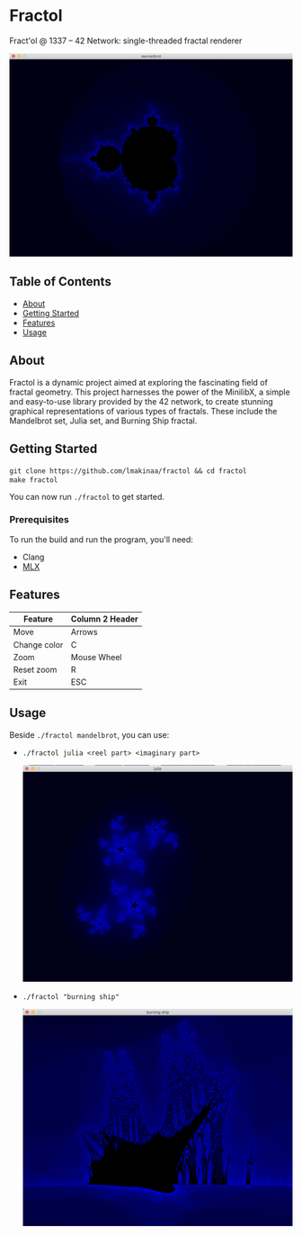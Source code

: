 # Fractol
Fract'ol @ 1337 – 42 Network: single-threaded fractal renderer

![Logo](./screenshots/mandelbrot.png)

## Table of Contents

- [About](#about)
- [Getting Started](#getting_started)
- [Features](#features)
- [Usage](#usage)

## About <a name = "about"></a>

Fractol is a dynamic project aimed at exploring the fascinating field of fractal geometry. This project harnesses the power of the MinilibX, a simple and easy-to-use library provided by the 42 network, to create stunning graphical representations of various types of fractals. These include the Mandelbrot set, Julia set, and Burning Ship fractal.

## Getting Started <a name = "getting_started"></a>

```
git clone https://github.com/lmakinaa/fractol && cd fractol
make fractol
```
You can now run ```./fractol``` to get started.

### Prerequisites

To run the build and run the program, you'll need:
- Clang
- [MLX](https://github.com/ttshivhula/minilibx)

## Features <a name = "features"></a>

|	  Feature      | Column 2 Header |
|------------------|-----------------|
| Move		       | Arrows          |
| Change color     | C			     |
| Zoom		       | Mouse Wheel     |
| Reset zoom	   | R   		     |
| Exit		       | ESC		     |

## Usage <a name = "usage"></a>

Beside ```./fractol mandelbrot```, you can use:
- ```./fractol julia <reel part> <imaginary part>```

	![Exemple julia](./screenshots/julia.png)

- ```./fractol "burning ship"```

	![Exemple burning ship](./screenshots/burning%20ship.png)